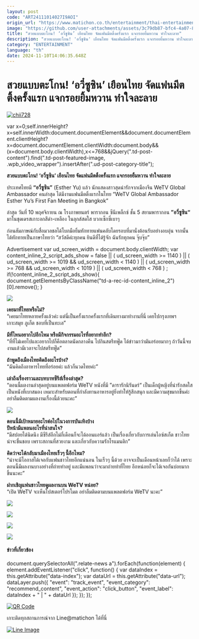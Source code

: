 ```yaml
---
layout: post
code: "ART24111014027I9AOI"
origin_url: "https://www.matichon.co.th/entertainment/thai-entertainment/news_4892033"
image: "https://github.com/user-attachments/assets/3c79db87-bfc4-4a07-89aa-b94bb77060ea"
title: "สวยแบบตะโกน! ‘อวี๋ซูซิน’ เยือนไทย จัดแฟนมีตติ้งครั้งแรก แจกรอยยิ้มหวาน ทำใจละลาย"
description: "สวยแบบตะโกน! 'อวี๋ซูซิน' เยือนไทย จัดแฟนมีตติ้งครั้งแรก แจกรอยยิ้มหวาน ทำใจละลาย"
category: "ENTERTAINMENT"
language: "th"
date: 2024-11-10T14:06:35.648Z
---
```


# สวยแบบตะโกน! ‘อวี๋ซูซิน’ เยือนไทย จัดแฟนมีตติ้งครั้งแรก แจกรอยยิ้มหวาน ทำใจละลาย

[![](https://www.matichon.co.th/wp-content/uploads/2024/11/chii728.jpg "chii728")](https://www.matichon.co.th/wp-content/uploads/2024/11/chii728.jpg)

var x=0;self.innerHeight?x=self.innerWidth:document.documentElement&&document.documentElement.clientHeight?x=document.documentElement.clientWidth:document.body&&(x=document.body.clientWidth),x<=768&&jQuery(".td-post-content").find(".td-post-featured-image, .wpb\_video\_wrapper").insertAfter(".ud-post-category-title");

**สวยแบบตะโกน! ‘อวี๋ซูซิน’ เยือนไทย จัดแฟนมีตติ้งครั้งแรก แจกรอยยิ้มหวาน ทำใจละลาย**

ประเทศไทยมี **“อวี๋ซูซิน”** (Esther Yu) แล้ว นักแสดงสาวสุดน่ารักจากเมืองจีน WeTV Global Ambassador คนล่าสุด ได้มีงานแฟนมีตติ้งแรกในไทย “WeTV Global Ambassador Esther Yu’s First Fan Meeting in Bangkok”

ล่าสุด วันที่ 10 พฤศจิกายน ณ โรงภาพยนตร์ พารากอน ซีนีเพล็กซ์ ชั้น 5 สยามพารากอน **”อวี๋ซูซิน“** มาในชุดเดรสเกาะอกสีดำ-เหลือง ในลุกส์สดใส บวกเซ็กซี่เบาๆ

ก่อนสัมภาษณ์กับสื่อมวลชลได้โบกมือยิ้มทักทายแฟนคลับโดยรอบที่มานั่งต้อนรับอย่างอบอุ่น จากนั้นได้ทักทายเป็นภาษาไทยว่า “สวัสดีค่ะทุกคน ยินดีที่ได้รู้จัก ฉันรักทุกคน จุ๊บจุ๊บ”

Advertisement var ud\_screen\_width = document.body.clientWidth; var content\_inline\_2\_script\_ads\_show = false || ( ud\_screen\_width >= 1140 ) || ( ud\_screen\_width >= 1019 && ud\_screen\_width < 1140 ) || ( ud\_screen\_width >= 768 && ud\_screen\_width < 1019 ) || ( ud\_screen\_width < 768 ) ; if(!content\_inline\_2\_script\_ads\_show){ document.getElementsByClassName("td-a-rec-id-content\_inline\_2")\[0\].remove(); }

![](https://www.matichon.co.th/wp-content/uploads/2024/11/จีน1-768x1024.jpg)

**เคยมาที่ไทยหรือไม่?**  
“เคยมาไทยหลายครั้งแล้วค่ะ แต่นี่เป็นครั้งแรกครั้งแรกที่เดินทางมาทำงานที่นี่ เคยไปกรุงเทพฯ เกาะสมุย ภูเก็ต ชอบที่เป็นทะเล”

**มีที่ไหนอยากไปอีกไหม หรือมีกิจกรรมอะไรที่อยากทำอีก?**  
“ที่ที่ไม่เคยไปและอยากไปก็คือตลาดนัดกลางคืน ไปกินสตรีทฟู๊ด ได้ข่าวมาว่ามันอร่อยมากๆ ถ้าวันนี้จบงานแล้วมีเวลาจะไปสตรีทฟู๊ด”

**ถ้าพูดถึงเมืองไทยคิดถึงอะไรบ้าง?**  
“ฉันคิดถึงอาหารไทยที่อร่อยค่ะ แล้วก็นวดไทยค่ะ”

**เล่าถึงเรื่องราวและบทบาทซีรีส์เรื่องล่าสุด?**  
“ตอนนี้ผลงานล่าสุดอยู่บนแพลตฟอร์ม WeTV หนังที่มี ”ดารารักนิรันดร์“ เป็นเด็กผู้หญิงที่น่ารักสดใส เป็นหนังที่เบาสมอง เหมาะสำหรับตอนที่กำลังทานอาหารอยู่ยิ่งทำให้รู้สึกสนุก และมีความสุขมากขึ้นค่ะ อย่าลืมติดตามผลงานเรื่องนี้ด้วยนะคะ”

![](https://www.matichon.co.th/wp-content/uploads/2024/11/จีน2-768x1024.jpg)

**ตอนนี้มีเป้าหมายอะไรต่อไปในวงการบันเทิงบ้าง**  
**ปีหน้ามีแพลนอะไรที่น่าสนใจ?**  
“มีสปอยได้นิดนึง มีซีรีส์อีกไม่กี่เดือนก็จะได้ออนแอร์แล้ว เป็นเรื่องเกี่ยวกับการเล่นไอซ์สเก็ต ชาวไทยน่าจะชื่นชอบ เพราะสถานที่สวยงาม และเกี่ยวกับความรักโรแมนติก”

**คิดว่าจะได้กลับมาเมืองไทยเร็วๆ นี้อีกไหม?**  
“น่าจะมีโอกาสได้เจอกับแฟนชาวไทยอีกแน่นอน ในเร็วๆ นี้ด้วย อาจจะเป็นเดือนหน้าเลยก็ว่าได้ เพราะตอนนี้มีผลงานบางอย่างที่ถ่ายทำอยู่ และมีแพลนว่าจะมาถ่ายทำที่ไทย อีกหน่อยก็จะได้เจอกันบ่อยมากขึ้นนะคะ”

**ฝากเชิญแฟนชาวไทยดูผลงานบน WeTV หน่อย?**  
“เปิด WeTV จะเห็นโปสเตอร์โปรโมต อย่าลืมติดตามบนแพลตฟอร์ม WeTV นะคะ”

![](https://www.matichon.co.th/wp-content/uploads/2024/11/จีน3-837x1024.jpg)

![](https://www.matichon.co.th/wp-content/uploads/2024/11/จีน4-806x1024.jpg)

![](https://www.matichon.co.th/wp-content/uploads/2024/11/จีน5-920x1024.jpg)

![](https://www.matichon.co.th/wp-content/uploads/2024/11/จีน6-823x1024.jpg)

#### ข่าวที่เกี่ยวข้อง

document.querySelectorAll(".relate-news a").forEach(function(element) { element.addEventListener("click", function() { var dataIndex = this.getAttribute("data-index"); var dataUrl = this.getAttribute("data-url"); dataLayer.push({ "event": "track\_event", "event\_category": "recommend\_content", "event\_action": "click\_button", "event\_label": dataIndex + " | " + dataUrl }); }); });

[![QR Code](https://www.matichon.co.th/wp-content/uploads/2023/07/wob1371z.jpg)](https://lin.ee/ht0nDxX)

เกาะติดทุกสถานการณ์จาก Line@matichon ได้ที่นี่

[![Line Image](https://www.matichon.co.th/wp-content/uploads/2023/07/th.png)](https://lin.ee/ht0nDxX)